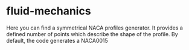 # fluid-mechanics
Here you can find a symmetrical NACA profiles generator. It provides a defined number of points which describe the shape of the profile. By default, the code generates a NACA0015

